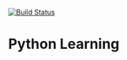 [![Build Status](https://travis-ci.org/sky-lu/Python.svg?branch=master)](https://travis-ci.org/sky-lu/Python)

# Python Learning

